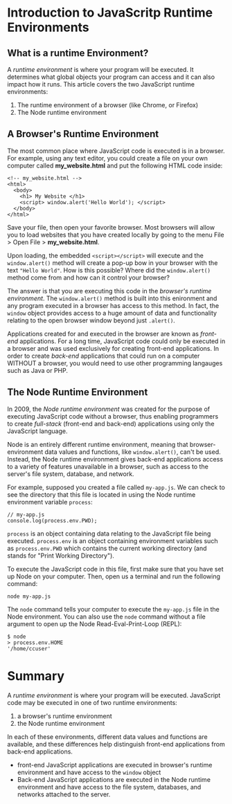 # Introduction to JavaScritp Runtime Environments

## What is a runtime Environment?

A *runtime environment* is where your program will be executed. It determines what global objects your program can access and it can also impact how it runs. This article covers the two JavaScript runtime environments:

1. The runtime environment of a browser (like Chrome, or Firefox)
2. The Node runtime environment

## A Browser's Runtime Environment

The most common place where JavaScript code is executed is in a browser. For example, using any text editor, you could create a file on your own computer called **my_website.html** and put the following HTML code inside:

```
<!-- my_website.html -->
<html>
  <body>
    <h1> My Website </h1>
    <script> window.alert('Hello World'); </script>
  </body>
</html>
```

Save your file, then open your favorite browser. Most browsers will allow you to load websites that you have created locally by going to the menu File > Open File >  **my_website.html**.

Upon loading, the embedded `<script></script>` will execute and the `window.alert()` method will create a pop-up bow in your browser with the text `"Hello World"`. How is this possible? Where did the `window.alert()` method come from and how can it control your browser?

The answer is that you are executing this code in the *browser's runtime environment*. The `window.alert()` method is built into this enironment and any program executed in a browser has access to this method. In fact, the `window` object provides access to a huge amount of data and functionality relating to the open browser window beyond just `.alert()`.

Applications created for and executed in the browser are known as *front-end* applications. For a long time, JavaScript code could only be executed in a browser and was used exclusively for creating front-end applications. In order to create *back-end* applications that could run on a computer WITHOUT a browser, you would need to use other programming langauges such as Java or PHP.

## The Node Runtime Environment

In 2009, the *Node runtime environment* was created for the purpose of executing JavaScript code without a browser, thus enabling programmers to create *full-stack* (front-end and back-end) applications using only the JavaScript language.

Node is an entirely different runtime environment, meaning that browser-environment data values and functions, like `window.alert()`, can't be used. Instead, the Node runtime environment gives back-end applications access to a variety of features unavailable in a browser, such as access to the server's file system, database, and network.

For example, supposed you created a file called `my-app.js`. We can check to see the directory that this file is located in using the Node runtime environment variable `process`:

```
// my-app.js
console.log(process.env.PWD);
```

`process` is an object containing data relating to the JavaScript file being executed. `process.env` is an object containing environment variables such as `process.env.PWD` which contains the current working directory (and stands for "Print Working Directory").

To execute the JavaScript code in this file, first make sure that you have set up Node on your computer. Then, open us a terminal and run the following command:

```
node my-app.js
```

The `node` command tells your computer to execute the `my-app.js` file in the Node environment. You can also use the `node` command without a file argument to open up the Node Read-Eval-Print-Loop (REPL):

```
$ node
> process.env.HOME
'/home/ccuser'
```

# Summary

A *runtime environment* is where your program will be executed. JavaScript code may be executed in one of two runtime environments:

1. a browser's runtime environment
2. the Node runtime environment

In each of these environments, different data values and functions are available, and these differences help distinguish front-end applications from back-end applications.

- front-end JavaScript applications are executed in browser's runtime environment and have access to the `window` object
- Back-end JavaScript applications are executed in the Node runtime environment and have access to the file system, databases, and networks attached to the server.
